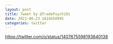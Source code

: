 ```yaml
--- 
layout: post 
title: Tweet by @TradePsych101 
date: 2021-06-23 1624450995 
categories: twitter 
--- 
```

https://twitter.com/o/status/1407675598193840138